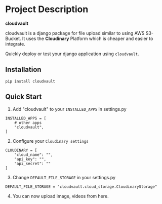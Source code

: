 # Project Description
**cloudvault** 

cloudvault is a django package for file upload similar to using AWS S3-Bucket. It uses the **Cloudinary** Platform which is cheaper and easier to integrate.

Quickly deploy or test your django application using `cloudvault`.

## Installation

```
pip install cloudvault
```

## Quick Start

1. Add "cloudvault" to your `INSTALLED_APPS` in settings.py

```
INSTALLED_APPS = [
    # other apps
    "cloudvault",
]
```

2. Configure your `Cloudinary settings`

```
CLOUDINARY = [
    "cloud_name": "",
    "api_key": "",
    "api_secret": ""
]
```

3. Change `DEFAULT_FILE_STORAGE` in your settings.py

```
DEFAULT_FILE_STORAGE = "cloudvault.cloud_storage.CloudinaryStorage"
```

4. You can now upload image, videos from here.

